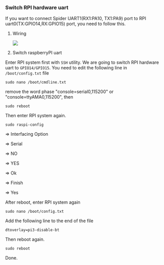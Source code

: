 ### Switch RPI hardware uart

If you want to connect Spider UART1(RX1:PA10, TX1:PA9) port to RPI  uart0(TX:GPIO14,RX:GPIO15) port, you need to follow this.

1. Wiring

   ![](E:\Projects\BOARD-FYSETC-SPIDER\FYSETC-SPIDER\images\cable.jpg)

2. Switch raspberryPI uart

Enter RPI system first with `SSH` utility. We are going to switch RPI hardware uart to `GPIO14/GPIO15`. You need to edit the following line in `/boot/config.txt` file

```
sudo nano /boot/cmdline.txt
```

remove the word phase "console=serial0,115200" or "console=ttyAMA0,115200", then

```
sudo reboot
```

Then enter RPI system again.

```
sudo raspi-config
```

=> Interfacing Option

=> Serial

=> NO

=> YES

=> Ok

=> Finish

=> Yes

After reboot, enter RPI system again

```
sudo nano /boot/config.txt
```

Add the following line to the end of the file

```
dtoverlay=pi3-disable-bt
```

Then reboot again.

```
sudo reboot
```

Done.